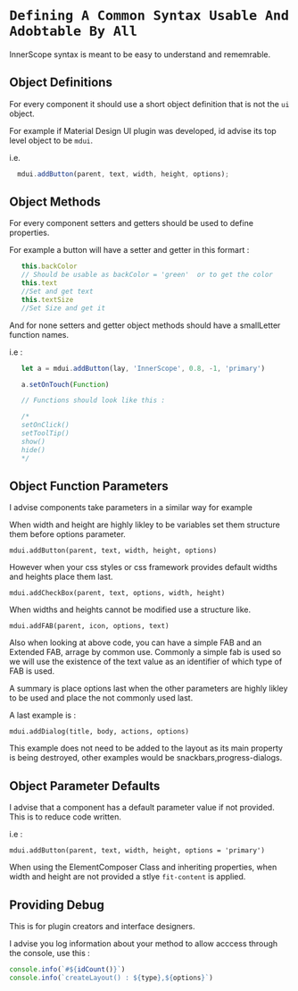# ```Defining A Common Syntax Usable And Adobtable By All```

InnerScope syntax is meant to be easy to understand and rememrable.

## Object Definitions

For every component it should use a short object definition that is not the
```ui``` object.

For example if Material Design UI plugin was developed, id advise its top
level object to be ```mdui```.

i.e.

```javascript
  mdui.addButton(parent, text, width, height, options);
```

## Object Methods

For every component setters and getters should be used to define properties.

For example a button will have a setter and getter in this formart :

```javascript
   this.backColor 
   // Should be usable as backColor = 'green'  or to get the color
   this.text
   //Set and get text
   this.textSize
   //Set Size and get it
```

And for none setters and getter object methods should have a smallLetter
function names.

i.e :

```javascript
   let a = mdui.addButton(lay, 'InnerScope', 0.8, -1, 'primary')

   a.setOnTouch(Function)

   // Functions should look like this :

   /*
   setOnClick()
   setToolTip()
   show()
   hide()
   */
```

## Object Function Parameters

I advise components take parameters in a similar way for example

When width and height are highly likley to be variables set them
structure them before options parameter.

```mdui.addButton(parent, text, width, height, options)```

However when your css styles or css framework provides default
widths and heights place them last.

```mdui.addCheckBox(parent, text, options, width, height)```

When widths and heights cannot be modified use a structure like.

```mdui.addFAB(parent, icon, options, text)```

Also when looking at above code, you can have a simple FAB and an
Extended FAB, arrage by common use.
Commonly a simple fab is used so we will use the existence of the
text value as an identifier of which type of FAB is used.

A summary is place options last when the other parameters are highly
likley to be used and place the not commonly used last.

A last example is :

```mdui.addDialog(title, body, actions, options)```

This example does not need to be added to the layout as its main property
is being destroyed, other examples would  be snackbars,progress-dialogs.

## Object Parameter Defaults

I advise that a component has a default parameter value if not provided.
This is to reduce code written.

i.e :

```mdui.addButton(parent, text, width, height, options = 'primary')```

When using the ElementComposer Class and inheriting properties, when width and
height are not provided a stlye ```fit-content``` is applied.

## Providing Debug

This is for plugin creators and interface designers.

I advise you log information about your method to allow acccess through the console,
use this :

```javascript
console.info(`#${idCount()}`)
console.info(`createLayout() : ${type},${options}`)
```
